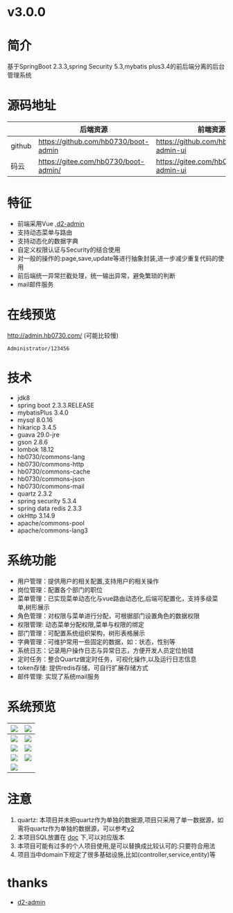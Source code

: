 # v3.0.0
# 简介
基于SpringBoot 2.3.3,spring Security 5.3,mybatis plus3.4的前后端分离的后台管理系统
# 源码地址
||后端资源|前端资源|
|----|----|----|
|github|https://github.com/hb0730/boot-admin|https://github.com/hb0730/boot-admin-ui|
|码云|https://gitee.com/hb0730/boot-admin/|https://gitee.com/hb0730/boot-admin-ui| 
# 特征
+ 前端采用Vue ,[d2-admin](https://github.com/d2-projects/d2-admin)
+ 支持动态菜单与路由
+ 支持动态化的数据字典
+ 自定义权限认证与Security的结合使用
+ 对一般的操作的:page,save,update等进行抽象封装,进一步减少重复代码的使用
+ 前后端统一异常拦截处理，统一输出异常，避免繁琐的判断
+ mail邮件服务
# 在线预览
http://admin.hb0730.com/  (可能比较慢)

`Administrator/123456`
# 技术
* jdk8
* spring boot 2.3.3.RELEASE
* mybatisPlus 3.4.0
* mysql 8.0.16
* hikaricp 3.4.5
* guava 29.0-jre
* gson 2.8.6
* lombok 18.12
* hb0730/commons-lang
* hb0730/commons-http
* hb0730/commons-cache
* hb0730/commons-json
* hb0730/commons-mail
* quartz 2.3.2
* spring security 5.3.4
* spring data redis 2.3.3
* okHttp 3.14.9
* apache/commons-pool
* apache/commons-lang3

# 系统功能
+ 用户管理：提供用户的相关配置,支持用户的相关操作
+ 岗位管理：配置各个部门的职位
+ 菜单管理：已实现菜单动态化与vue路由动态化,后端可配置化，支持多级菜单,树形展示
+ 角色管理：对权限与菜单进行分配，可根据部门设置角色的数据权限
+ 权限管理: 动态菜单分配权限,菜单与权限的绑定
+ 部门管理：可配置系统组织架构，树形表格展示
+ 字典管理：可维护常用一些固定的数据，如：状态，性别等
+ 系统日志：记录用户操作日志与异常日志，方便开发人员定位拍错
+ 定时任务：整合Quartz做定时任务，可视化操作,以及运行日志信息
+ token存储: 提供redis存储，可自行扩展存储方式
+ 邮件管理: 实现了系统mail服务
# 
# 系统预览
|<img src="https://github.com/hb0730/boot-admin-ui/blob/v3/docs/view/boot-admin_v3_1.png">|<img src="https://github.com/hb0730/boot-admin-ui/blob/v3/docs/view/boot-admin_v3_2.png">|
|----|----|
|<img src="https://github.com/hb0730/boot-admin-ui/blob/v3/docs/view/boot-admin_v3_3.png">|<img src="https://github.com/hb0730/boot-admin-ui/blob/v3/docs/view/boot-admin_v3_4.png">|
|<img src="https://github.com/hb0730/boot-admin-ui/blob/v3/docs/view/boot-admin_v3_5.png">|<img src="https://github.com/hb0730/boot-admin-ui/blob/v3/docs/view/boot-admin_v3_6.png">|
|<img src="https://github.com/hb0730/boot-admin-ui/blob/v3/docs/view/boot-admin_v3_7.png">|<img src="https://github.com/hb0730/boot-admin-ui/blob/v3/docs/view/boot-admin_v3_8.png">|
|<img src="https://github.com/hb0730/boot-admin-ui/blob/v3/docs/view/boot-admin_v3_9.png">||
# 注意
1. quartz: 本项目并未把quartz作为单独的数据源,项目只采用了单一数据源，如需将quartz作为单独的数据源，可以参考[v2](https://github.com/hb0730/boot-admin/blob/v2/src/main/java/com/hb0730/boot/admin/configuration/DataSourceConfiguration.java)
2. 本项目SQL放置在 [doc](https://github.com/hb0730/boot-admin/tree/v3/doc/sql) 下,可以对应版本
3. 本项目可能有过多的个人项目使用,是可以替换成比较认可的:只要符合用法
4. 项目当中domain下规定了很多基础设施,比如(controller,service,entity)等
# thanks
+ [d2-admin](https://github.com/d2-projects/d2-admin)
